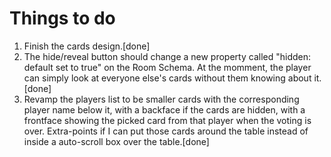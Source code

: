 # Things to do

1. Finish the cards design.[done]
2. The hide/reveal button should change a new property called "hidden: default set to true" on the Room Schema. At the momment, the player can simply look at everyone else's cards without them knowing about it.[done]
3. Revamp the players list to be smaller cards with the corresponding player name below it, with a backface if the cards are hidden, with a frontface showing the picked card from that player when the voting is over. Extra-points if I can put those cards around the table instead of inside a auto-scroll box over the table.[done]
